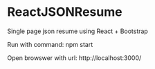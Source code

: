 # ReactJSONResume
Single page json resume using React + Bootstrap

Run with command:
npm start

Open browswer with url:
http://localhost:3000/
